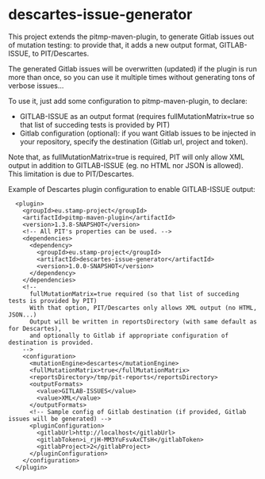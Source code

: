 # descartes-issue-generator

This project extends the pitmp-maven-plugin, to generate Gitlab issues out of mutation testing:
to provide that, it adds a new output format, GITLAB-ISSUE, to PIT/Descartes.

The generated Gitlab issues will be overwritten (updated) if the plugin is run more than once,
so you can use it multiple times without generating tons of verbose issues...

To use it, just add some configuration to pitmp-maven-plugin, to declare:
- GITLAB-ISSUE as an output format (requires fullMutationMatrix=true so that list of succeding tests is provided by PIT)
- Gitlab configuration (optional): if you want Gitlab issues to be injected in your repository, specify the destination
(Gitlab url, project and token).

Note that, as fullMutationMatrix=true is required, PIT will only allow XML output in addition to GITLAB-ISSUE
(eg. no HTML nor JSON is allowed). This limitation is due to PIT/Descartes.

Example of Descartes plugin configuration to enable GITLAB-ISSUE output:

```
  <plugin>
    <groupId>eu.stamp-project</groupId>
    <artifactId>pitmp-maven-plugin</artifactId>
    <version>1.3.8-SNAPSHOT</version>
    <!-- All PIT's properties can be used. -->
    <dependencies>
      <dependency>
        <groupId>eu.stamp-project</groupId>
        <artifactId>descartes-issue-generator</artifactId>
        <version>1.0.0-SNAPSHOT</version>
      </dependency>
    </dependencies>
    <!--
      fullMutationMatrix=true required (so that list of succeding tests is provided by PIT) 
      With that option, PIT/Descartes only allows XML output (no HTML, JSON...)
      Output will be written in reportsDirectory (with same default as for Descartes),
      and optionally to Gitlab if appropriate configuration of destination is provided.
    -->
    <configuration>
      <mutationEngine>descartes</mutationEngine>
      <fullMutationMatrix>true</fullMutationMatrix>
      <reportsDirectory>/tmp/pit-reports</reportsDirectory>
      <outputFormats>
        <value>GITLAB-ISSUES</value>
        <value>XML</value>
      </outputFormats>
      <!-- Sample config of Gitlab destination (if provided, Gitlab issues will be generated) -->
      <pluginConfiguration>
        <gitlabUrl>http://localhost</gitlabUrl>
        <gitlabToken>i_rjH-MM3YuFsvAxCTsH</gitlabToken>
        <gitlabProject>2</gitlabProject>
      </pluginConfiguration>
    </configuration>
  </plugin>
```

